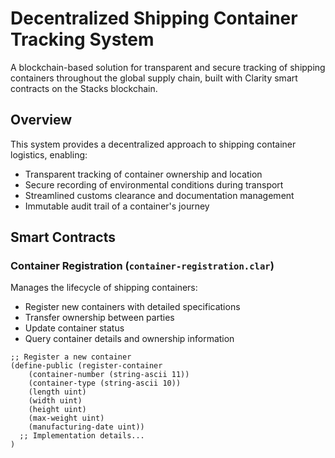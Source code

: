 # Decentralized Shipping Container Tracking System

A blockchain-based solution for transparent and secure tracking of shipping containers throughout the global supply chain, built with Clarity smart contracts on the Stacks blockchain.

## Overview

This system provides a decentralized approach to shipping container logistics, enabling:

- Transparent tracking of container ownership and location
- Secure recording of environmental conditions during transport
- Streamlined customs clearance and documentation management
- Immutable audit trail of a container's journey

## Smart Contracts

### Container Registration (`container-registration.clar`)

Manages the lifecycle of shipping containers:

- Register new containers with detailed specifications
- Transfer ownership between parties
- Update container status
- Query container details and ownership information

```clarity
;; Register a new container
(define-public (register-container 
    (container-number (string-ascii 11))
    (container-type (string-ascii 10))
    (length uint)
    (width uint)
    (height uint)
    (max-weight uint)
    (manufacturing-date uint))
  ;; Implementation details...
)

